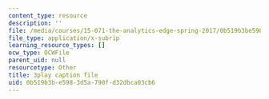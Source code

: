 ```yaml
---
content_type: resource
description: ''
file: /media/courses/15-071-the-analytics-edge-spring-2017/0b519b3be5983d5a790fd32dbca03cb6_Kdbia6SXSFA.srt
file_type: application/x-subrip
learning_resource_types: []
ocw_type: OCWFile
parent_uid: null
resourcetype: Other
title: 3play caption file
uid: 0b519b3b-e598-3d5a-790f-d32dbca03cb6
---
```

